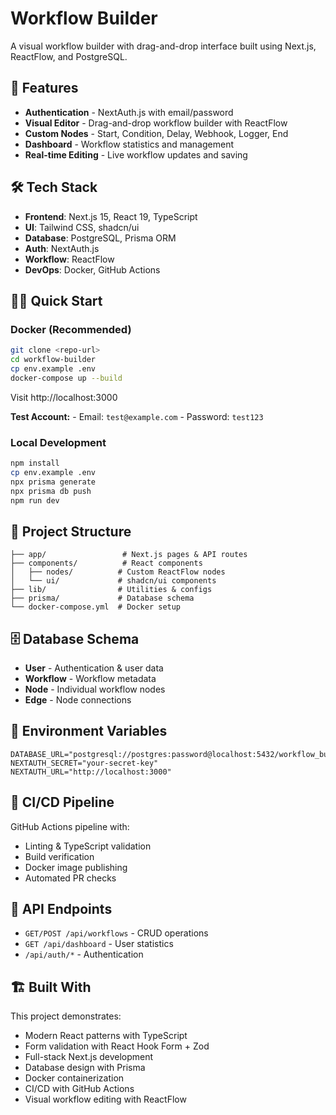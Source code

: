 # Workflow Builder

A visual workflow builder with drag-and-drop interface built using Next.js, ReactFlow, and PostgreSQL.

## 🚀 Features

- **Authentication** - NextAuth.js with email/password
- **Visual Editor** - Drag-and-drop workflow builder with ReactFlow
- **Custom Nodes** - Start, Condition, Delay, Webhook, Logger, End
- **Dashboard** - Workflow statistics and management
- **Real-time Editing** - Live workflow updates and saving

## 🛠️ Tech Stack

- **Frontend**: Next.js 15, React 19, TypeScript
- **UI**: Tailwind CSS, shadcn/ui
- **Database**: PostgreSQL, Prisma ORM
- **Auth**: NextAuth.js
- **Workflow**: ReactFlow
- **DevOps**: Docker, GitHub Actions

## 🏃‍♂️ Quick Start

### Docker (Recommended)
   ```bash
git clone <repo-url>
   cd workflow-builder
   cp env.example .env
   docker-compose up --build
   ```

Visit http://localhost:3000

**Test Account:**
     - Email: `test@example.com`
     - Password: `test123`

### Local Development
   ```bash
   npm install
   cp env.example .env
   npx prisma generate
   npx prisma db push
   npm run dev
   ```

## 📁 Project Structure

```
├── app/                 # Next.js pages & API routes
├── components/          # React components
│   ├── nodes/          # Custom ReactFlow nodes
│   └── ui/             # shadcn/ui components
├── lib/                # Utilities & configs
├── prisma/             # Database schema
└── docker-compose.yml  # Docker setup
```

## 🗄️ Database Schema

- **User** - Authentication & user data
- **Workflow** - Workflow metadata
- **Node** - Individual workflow nodes
- **Edge** - Node connections

## 🔧 Environment Variables

```env
DATABASE_URL="postgresql://postgres:password@localhost:5432/workflow_builder"
NEXTAUTH_SECRET="your-secret-key"
NEXTAUTH_URL="http://localhost:3000"
```

## 🚦 CI/CD Pipeline

GitHub Actions pipeline with:
- Linting & TypeScript validation
- Build verification  
- Docker image publishing
- Automated PR checks

## 📝 API Endpoints

- `GET/POST /api/workflows` - CRUD operations
- `GET /api/dashboard` - User statistics
- `/api/auth/*` - Authentication

## 🏗️ Built With

This project demonstrates:
- Modern React patterns with TypeScript
- Form validation with React Hook Form + Zod
- Full-stack Next.js development
- Database design with Prisma
- Docker containerization
- CI/CD with GitHub Actions
- Visual workflow editing with ReactFlow
